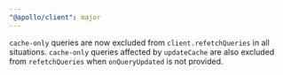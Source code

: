 ```yaml
---
"@apollo/client": major
---
```


`cache-only` queries are now excluded from `client.refetchQueries` in all situations. `cache-only` queries affected by `updateCache` are also excluded from `refetchQueries` when `onQueryUpdated` is not provided.
